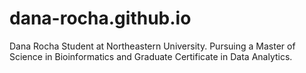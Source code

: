 # dana-rocha.github.io

Dana Rocha
Student at Northeastern University.
Pursuing a Master of Science in Bioinformatics and Graduate Certificate in Data Analytics.
